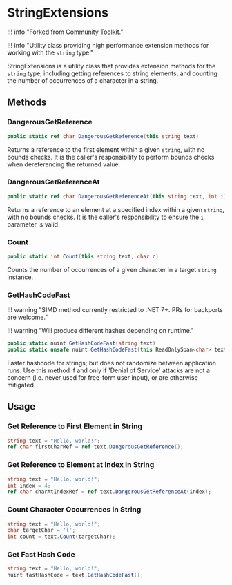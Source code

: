 # StringExtensions

!!! info "Forked from [Community Toolkit](https://github.com/CommunityToolkit/dotnet)."

!!! info "Utility class providing high performance extension methods for working with the `string` type."

StringExtensions is a utility class that provides extension methods for the `string` type, including getting references to string elements, and counting the number of occurrences of a character in a string.

## Methods

### DangerousGetReference

```csharp
public static ref char DangerousGetReference(this string text)
```

Returns a reference to the first element within a given `string`, with no bounds checks. It is the caller's responsibility to perform bounds checks when dereferencing the returned value.

### DangerousGetReferenceAt

```csharp
public static ref char DangerousGetReferenceAt(this string text, int i)
```

Returns a reference to an element at a specified index within a given `string`, with no bounds checks. It is the caller's responsibility to ensure the `i` parameter is valid.

### Count

```csharp
public static int Count(this string text, char c)
```

Counts the number of occurrences of a given character in a target `string` instance.

### GetHashCodeFast

!!! warning "SIMD method currently restricted to .NET 7+. PRs for backports are welcome."

!!! warning "Will produce different hashes depending on runtime."

```csharp
public static nuint GetHashCodeFast(string text)
public static unsafe nuint GetHashCodeFast(this ReadOnlySpan<char> text)
```

Faster hashcode for strings; but does not randomize between application runs.
Use this method if and only if 'Denial of Service' attacks are not a concern
(i.e. never used for free-form user input), or are otherwise mitigated.

## Usage

### Get Reference to First Element in String

```csharp
string text = "Hello, world!";
ref char firstCharRef = ref text.DangerousGetReference();
```

### Get Reference to Element at Index in String

```csharp
string text = "Hello, world!";
int index = 4;
ref char charAtIndexRef = ref text.DangerousGetReferenceAt(index);
```

### Count Character Occurrences in String

```csharp
string text = "Hello, world!";
char targetChar = 'l';
int count = text.Count(targetChar);
```

### Get Fast Hash Code

```csharp
string text = "Hello, world!";
nuint fastHashCode = text.GetHashCodeFast();
```